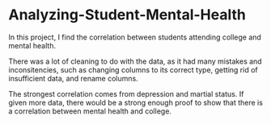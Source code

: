 # Analyzing-Student-Mental-Health
In this project, I find the correlation between students attending college and mental health. 

There was a lot of cleaning to do with the data, as it had many mistakes and inconsitencies, such as changing columns to its correct type, getting rid of insufficient data, and rename columns.

The strongest correlation comes from depression and martial status. If given more data, there would be a strong enough proof to show that there is a correlation between mental health and college.
